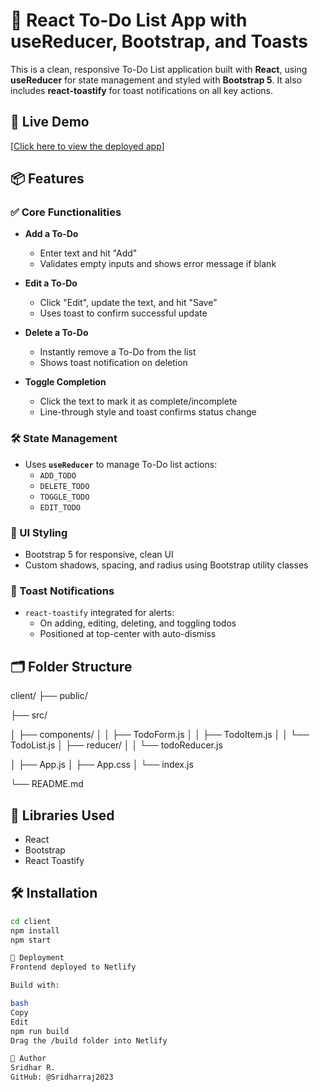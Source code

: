 # 📝 React To-Do List App with useReducer, Bootstrap, and Toasts

This is a clean, responsive To-Do List application built with **React**, using **useReducer** for state management and styled with **Bootstrap 5**. It also includes **react-toastify** for toast notifications on all key actions.

## 🚀 Live Demo

[[Click here to view the deployed app](https://spanglestodowithusereducer.netlify.app/)]

## 📦 Features

### ✅ Core Functionalities

- **Add a To-Do**
  - Enter text and hit "Add"
  - Validates empty inputs and shows error message if blank

- **Edit a To-Do**
  - Click "Edit", update the text, and hit "Save"
  - Uses toast to confirm successful update

- **Delete a To-Do**
  - Instantly remove a To-Do from the list
  - Shows toast notification on deletion

- **Toggle Completion**
  - Click the text to mark it as complete/incomplete
  - Line-through style and toast confirms status change

### 🛠️ State Management

- Uses **`useReducer`** to manage To-Do list actions:
  - `ADD_TODO`
  - `DELETE_TODO`
  - `TOGGLE_TODO`
  - `EDIT_TODO`

### 💄 UI Styling

- Bootstrap 5 for responsive, clean UI
- Custom shadows, spacing, and radius using Bootstrap utility classes

### 🔔 Toast Notifications

- `react-toastify` integrated for alerts:
  - On adding, editing, deleting, and toggling todos
  - Positioned at top-center with auto-dismiss

## 🗂️ Folder Structure

client/
├── public/

├── src/

│ ├── components/
│ │ ├── TodoForm.js
│ │ ├── TodoItem.js
│ │ └── TodoList.js
│ ├── reducer/
│ │ └── todoReducer.js

│ ├── App.js
│ ├── App.css
│ └── index.js

└── README.md 


## 🧩 Libraries Used

- React
- Bootstrap
- React Toastify

## 🛠️ Installation

```bash
cd client
npm install
npm start

🚀 Deployment
Frontend deployed to Netlify

Build with:

bash
Copy
Edit
npm run build
Drag the /build folder into Netlify

🤝 Author
Sridhar R.
GitHub: @Sridharraj2023
